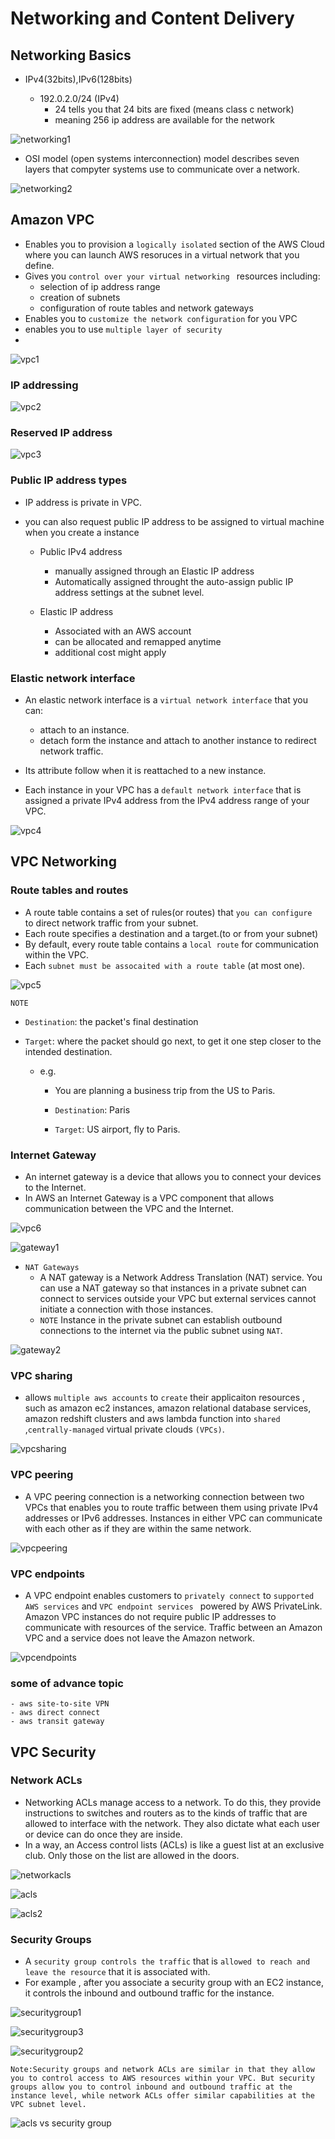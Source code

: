 # Networking and Content Delivery

## Networking Basics

- IPv4(32bits),IPv6(128bits)

    - 192.0.2.0/24 (IPv4) 
        - 24 tells you that 24 bits are fixed (means class c network)
        - meaning 256 ip address are available for the network
          
![networking1](https://github.com/anupmaharzn/intro-to-aws/assets/34486226/2b9320c1-de61-40d2-99f6-9c0e4496a207)

- OSI model (open systems interconnection) model describes seven layers that compyter systems use to communicate over a network.

![networking2](https://github.com/anupmaharzn/intro-to-aws/assets/34486226/2baee9c5-dcd5-4563-95bf-a3636cc6ac83)


## Amazon VPC

- Enables you to provision a `logically isolated` section of the AWS Cloud where you can launch AWS resoruces in a virtual network that you define.
- Gives you `control over your virtual networking ` resources including:
    - selection of ip address range
    - creation of subnets
    - configuration of route tables and network gateways
- Enables you to `customize the network configuration` for you VPC
- enables you to use `multiple layer of security`
- 
![vpc1](https://github.com/anupmaharzn/intro-to-aws/assets/34486226/99300dbd-4be9-4e48-a342-7f74aede914f)

### IP addressing

![vpc2](https://github.com/anupmaharzn/intro-to-aws/assets/34486226/1058bb3f-8dc4-493b-82e8-2a84f20ec4b4)

### Reserved IP address

![vpc3](https://github.com/anupmaharzn/intro-to-aws/assets/34486226/ac4d95e2-9042-4479-aec2-117f8801153b)

### Public IP address types
- IP address is private in VPC.
- you can also request public IP address to be assigned to virtual machine when you create a instance 

    - Public IPv4 address
        - manually assigned through an Elastic IP address
        - Automatically assigned throught the auto-assign public IP address settings at the subnet level.

    - Elastic IP address
        - Associated with an AWS account 
        - can be allocated and remapped anytime
        - additional cost might apply


### Elastic network interface

- An elastic network interface is a `virtual network interface` that you can:
    - attach to an instance.
    - detach form the instance and attach to another instance to redirect network traffic.

- Its attribute follow when it is reattached to a new instance.

- Each instance in your VPC has a `default network interface` that is assigned a private IPv4 address from the IPv4 address range of your VPC.
  
![vpc4](https://github.com/anupmaharzn/intro-to-aws/assets/34486226/017d200b-42ec-40a5-a4ae-ceb69b9a7f1a)


## VPC Networking

### Route tables and routes

- A route table contains a set of rules(or routes) that `you can configure ` to direct network traffic from your subnet.
- Each route specifies a destination and a target.(to or from your subnet)
- By default, every route table contains a `local route` for communication within the VPC.
- Each `subnet must be assocaited with a route table` (at most one).

![vpc5](https://github.com/anupmaharzn/intro-to-aws/assets/34486226/83459eac-4458-43b2-a88c-fe1ef7b05771)

`NOTE`
- `Destination`: the packet's final destination

- `Target`: where the packet should go next, to get it one step closer to the intended destination.

    - e.g.

        - You are planning a business trip from the US to Paris.

        - `Destination`: Paris
        - `Target`: US airport, fly to Paris.
      
### Internet Gateway

- An internet gateway is a device that allows you to connect your devices to the Internet.
- In AWS an Internet Gateway is a VPC component that allows communication between the VPC and the Internet.

![vpc6](https://github.com/anupmaharzn/intro-to-aws/assets/34486226/8b0537ad-9ea4-4f6e-bd72-2829f2efe875)

![gateway1](https://github.com/anupmaharzn/intro-to-aws/assets/34486226/925dada8-b8b4-4d9d-87e4-e641a0a16174)


- `NAT Gateways`
    - A NAT gateway is a Network Address Translation (NAT) service. You can use a NAT gateway so that instances in a private subnet can connect to services outside your VPC but external services cannot initiate a connection with those instances.
    - `NOTE` Instance in the private subnet can establish outbound connections to the internet via the public subnet using `NAT`.
  
 ![gateway2](https://github.com/anupmaharzn/intro-to-aws/assets/34486226/97d76f75-6f85-4b52-a7e4-3c09656b466d)


### VPC sharing
- allows `multiple aws accounts` to `create` their applicaiton resources , such as amazon ec2 instances, amazon relational database services, amazon redshift clusters and aws lambda function into `shared` ,`centrally-managed` virtual private clouds `(VPCs)`.

![vpcsharing](https://github.com/anupmaharzn/intro-to-aws/assets/34486226/a33047bf-7189-4e04-b199-28563dbd1ee5)

### VPC peering
- A VPC peering connection is a networking connection between two VPCs that enables you to route traffic between them using private IPv4 addresses or IPv6 addresses. Instances in either VPC can communicate with each other as if they are within the same network.

![vpcpeering](https://github.com/anupmaharzn/intro-to-aws/assets/34486226/eccba992-da3c-485d-8c33-c9eba9fe0852)

### VPC endpoints
- A VPC endpoint enables customers to ` privately connect ` to `supported AWS services` and `VPC endpoint services ` powered by AWS PrivateLink. Amazon VPC instances do not require public IP addresses to communicate with resources of the service. Traffic between an Amazon VPC and a service does not leave the Amazon network.

![vpcendpoints](https://github.com/anupmaharzn/intro-to-aws/assets/34486226/b59f12c8-4f73-4679-a93e-58e73091d055)


### some of advance topic
    - aws site-to-site VPN
    - aws direct connect
    - aws transit gateway

## VPC Security

### Network ACLs
- Networking ACLs manage access to a network. To do this, they provide instructions to switches and routers as to the kinds of traffic that are allowed to interface with the network. They also dictate what each user or device can do once they are inside.
- In a way, an Access control lists (ACLs) is like a guest list at an exclusive club. Only those on the list are allowed in the doors.

![networkacls](https://github.com/anupmaharzn/intro-to-aws/assets/34486226/9008585a-d3de-4810-bfe5-c886c8eb074f)

![acls](https://github.com/anupmaharzn/intro-to-aws/assets/34486226/c8d8e6b7-cec6-4a5c-89e6-499f5b0a1c26)

![acls2](https://github.com/anupmaharzn/intro-to-aws/assets/34486226/ee505ccd-82e2-456c-8c95-e2791872993a)


### Security Groups
- A `security group controls the traffic` that is `allowed to reach and leave the resource` that it is associated with.
- For example , after you associate a security group with an EC2 instance, it controls the inbound and outbound traffic for the instance.

![securitygroup1](https://github.com/anupmaharzn/intro-to-aws/assets/34486226/95e820bb-7808-4a04-89e9-dd6a3a2452a5)

![securitygroup3](https://github.com/anupmaharzn/intro-to-aws/assets/34486226/c40ea762-dbd2-4512-bef8-9b585ed1654c)

![securitygroup2](https://github.com/anupmaharzn/intro-to-aws/assets/34486226/2824b91b-6c05-4a12-9af3-38bc5ce3742a)


`Note:Security groups and network ACLs are similar in that they allow you to control access to AWS resources within your VPC. But security groups allow you to control inbound and outbound traffic at the instance level, while network ACLs offer similar capabilities at the VPC subnet level. `

![acls vs security group](https://github.com/anupmaharzn/intro-to-aws/assets/34486226/8065e4db-96b2-4a62-9c46-a4a334b7945f)

